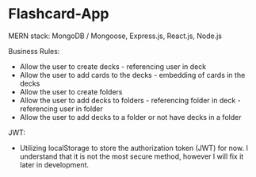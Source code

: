 # Flashcard-App

MERN stack: MongoDB / Mongoose, Express.js, React.js, Node.js

Business Rules:
  - Allow the user to create decks - referencing user in deck
  - Allow the user to add cards to the decks - embedding of cards in the decks
  - Allow the user to create folders
  - Allow the user to add decks to folders - referencing folder in deck - referencing user in folder
  - Allow the user to add decks to a folder or not have decks in a folder

JWT:
  - Utilizing localStorage to store the authorization token (JWT) for now. I understand that it is not the most secure method, however I will fix it later in development.
